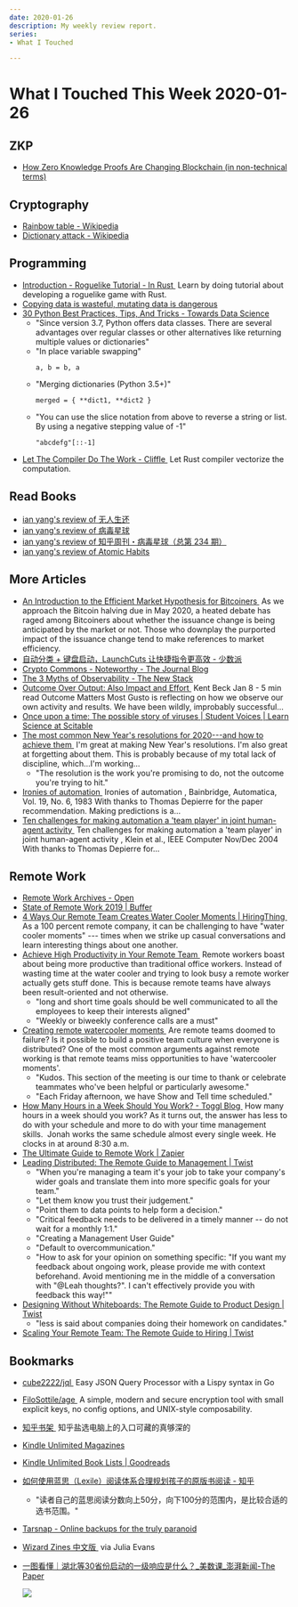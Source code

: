 ```yaml
---
date: 2020-01-26
description: My weekly review report.
series:
- What I Touched

---
```


# What I Touched This Week 2020-01-26


## ZKP

-   [How Zero Knowledge Proofs Are Changing Blockchain (in non-technical terms)](https://medium.com/@ronaldmannak_1825/how-zero-knowledge-proofs-are-changing-blockchain-in-non-technical-terms-3d1fc0cab371)
## Cryptography
-   [Rainbow table - Wikipedia](https://en.wikipedia.org/wiki/Rainbow_table)
-   [Dictionary attack - Wikipedia](https://en.wikipedia.org/wiki/Dictionary_attack)
## Programming
-   [Introduction - Roguelike Tutorial - In Rust ](http://bfnightly.bracketproductions.com/rustbook/chapter_0.html)
    Learn by doing tutorial about developing a roguelike game with Rust.
-   [Copying data is wasteful, mutating data is dangerous](https://pythonspeed.com/articles/minimizing-copying/)
-   [30 Python Best Practices, Tips, And Tricks - Towards Data Science](https://towardsdatascience.com/30-python-best-practices-tips-and-tricks-caefb9f8c5f5)
    -   "Since version 3.7, Python offers data classes. There are several advantages over regular classes or other alternatives like returning multiple values or dictionaries"
    -   "In place variable swapping"
        ```
        a, b = b, a
        ```
    -   "Merging dictionaries (Python 3.5+)"
        ```
        merged = { **dict1, **dict2 }
        ```
    -   "You can use the slice notation from above to reverse a string or list. By using a negative stepping value of -1"
        ```
        "abcdefg"[::-1]
        ```
-   [Let The Compiler Do The Work - Cliffle ](http://cliffle.com/p/dangerust/6/)
    Let Rust compiler vectorize the computation.
## Read Books
-   [ian yang's review of 无人生还](https://www.goodreads.com/review/show/3156260723)
-   [ian yang's review of 病毒星球](https://www.goodreads.com/review/show/3156687015)
-   [ian yang's review of 知乎周刊・病毒星球（总第 234 期）](https://www.goodreads.com/review/show/3156675725)
-   [ian yang's review of Atomic Habits](https://www.goodreads.com/review/show/3156262028)

<!--more-->
## More Articles
-   [An Introduction to the Efficient Market Hypothesis for Bitcoiners ](https://medium.com/@nic__carter/an-introduction-to-the-efficient-market-hypothesis-for-bitcoiners-ed7e90be7c0d)
    As we approach the Bitcoin halving due in May 2020, a heated debate has raged among Bitcoiners about whether the issuance change is being anticipated by the market or not. Those who downplay the purported impact of the issuance change tend to make references to market efficiency.
-   [自动分类 + 键盘启动，LaunchCuts 让快捷指令更高效 - 少数派](https://sspai.com/post/58437)
-   [Crypto Commons - Noteworthy - The Journal Blog](https://blog.usejournal.com/crypto-commons-da602fb98138)
-   [The 3 Myths of Observability - The New Stack](https://thenewstack.io/the-3-myths-of-observability/)
-   [Outcome Over Output: Also Impact and Effort ](https://medium.com/@kentbeck_7670/outcome-over-output-also-impact-and-effort-8f9eb0ce0dbb)
    Kent Beck Jan 8 - 5 min read Outcome Matters Most Gusto is reflecting on how we observe our own activity and results. We have been wildly, improbably successful...
-   [Once upon a time: The possible story of viruses | Student Voices | Learn Science at Scitable](https://www.nature.com/scitable/blog/student-voices/once_upon_a_time_the/)
-   [The most common New Year's resolutions for 2020---and how to achieve them ](https://zapier.com/blog/achieve-work-resolutions/)
    I'm great at making New Year's resolutions. I'm also great at forgetting about them. This is probably because of my total lack of discipline, which...I'm working...
    -   "The resolution is the work you're promising to do, not the outcome you're trying to hit."
-   [Ironies of automation ](https://blog.acolyer.org/2020/01/08/ironies-of-automation/)
    Ironies of automation , Bainbridge, Automatica, Vol. 19, No. 6, 1983 With thanks to Thomas Depierre for the paper recommendation. Making predictions is a...
-   [Ten challenges for making automation a 'team player' in joint human-agent activity ](https://blog.acolyer.org/2020/01/10/ten-challenges-for-automation/)
    Ten challenges for making automation a 'team player' in joint human-agent activity , Klein et al., IEEE Computer Nov/Dec 2004 With thanks to Thomas Depierre for...
## Remote Work
-   [Remote Work Archives - Open](https://open.buffer.com/category/remote-work/)
-   [State of Remote Work 2019 | Buffer](https://buffer.com/state-of-remote-work-2019)
-   [4 Ways Our Remote Team Creates Water Cooler Moments | HiringThing ](https://www.hiringthing.com/4-ways-our-remote-team-creates-water-cooler-moments/)
    As a 100 percent remote company, it can be challenging to have "water cooler moments" --- times when we strike up casual conversations and learn interesting things about one another.
-   [Achieve High Productivity in Your Remote Team ](https://www.theremoteworksummit.com/improve-productivity-in-remote-team/)
    Remote workers boast about being more productive than traditional office workers. Instead of wasting time at the water cooler and trying to look busy a remote worker actually gets stuff done. This is because remote teams have always been result-oriented and not otherwise.
    -   "long and short time goals should be well communicated to all the employees to keep their interests aligned"
    -   "Weekly or biweekly conference calls are a must"
-   [Creating remote watercooler moments ](https://blog.olark.com/creating-remote-watercooler-moments)
    Are remote teams doomed to failure? Is it possible to build a positive team culture when everyone is distributed? One of the most common arguments against remote working is that remote teams miss opportunities to have 'watercooler moments'.
    -   "Kudos. This section of the meeting is our time to thank or celebrate teammates who've been helpful or particularly awesome."
    -   "Each Friday afternoon, we have Show and Tell time scheduled."
-   [How Many Hours in a Week Should You Work? - Toggl Blog ](https://blog.toggl.com/how-many-hours-in-a-week-should-you-work/)
    How many hours in a week should you work? As it turns out, the answer has less to do with your schedule and more to do with your time management skills.  Jonah works the same schedule almost every single week. He clocks in at around 8:30 a.m.
-   [The Ultimate Guide to Remote Work | Zapier](https://zapier.com/learn/remote-work/)
-   [Leading Distributed: The Remote Guide to Management | Twist](https://twist.com/remote-work-guides/remote-management)
    -   "When you're managing a team it's your job to take your company's wider goals and translate them into more specific goals for your team."
    -   "Let them know you trust their judgement."
    -   "Point them to data points to help form a decision."
    -   "Critical feedback needs to be delivered in a timely manner -- do not wait for a monthly 1:1."
    -   "Creating a Management User Guide"
    -   "Default to overcommunication."
    -   "How to ask for your opinion on something specific: "If you want my feedback about ongoing work, please provide me with context beforehand. Avoid mentioning me in the middle of a conversation with "@Leah thoughts?". I can't effectively provide you with feedback this way!""
-   [Designing Without Whiteboards: The Remote Guide to Product Design | Twist](https://twist.com/remote-work-guides/remote-design)
    -   "less is said about companies doing their homework on candidates."
-   [Scaling Your Remote Team: The Remote Guide to Hiring | Twist](https://twist.com/remote-work-guides/remote-hiring)
## Bookmarks
-   [cube2222/jql ](https://github.com/cube2222/jql)
    Easy JSON Query Processor with a Lispy syntax in Go
-   [FiloSottile/age ](https://github.com/FiloSottile/age)
    A simple, modern and secure encryption tool with small explicit keys, no config options, and UNIX-style composability. 
-   [知乎书架 ](https://www.zhihu.com/pub/shelf)
    知乎盐选电脑上的入口可藏的真够深的
-   [Kindle Unlimited Magazines](https://www.amazon.com/kindle-dbs/fd/ku-aycr-magazines?pf_rd_m=ATVPDKIKX0DER&storeType=periodicals&pageType=kindle&pf_rd_p=11dfe58c-4d9a-4d53-994a-24b60197708b&pf_rd_r=BWS7HYG2FP0FW81XY2NM&pf_rd_s=center-5&pf_rd_t=5601&ref_=dbs_0_def_rwt_alst_c5_kmw_11dfe58c-4d9a-4d53-994a-24b60197708b&pf_rd_i=bookshelf)
-   [Kindle Unlimited Book Lists | Goodreads](https://www.goodreads.com/list/tag/kindle-unlimited)
-   [如何使用蓝思（Lexile）阅读体系合理规划孩子的原版书阅读 - 知乎](https://zhuanlan.zhihu.com/p/35933714)
    -   "读者自己的蓝思阅读分数向上50分，向下100分的范围内，是比较合适的选书范围。"
-   [Tarsnap - Online backups for the truly paranoid](https://www.tarsnap.com/)
-   [Wizard Zines 中文版 ](https://member.selfhostedserver.com/zine/)
    via Julia Evans
-   [一图看懂｜湖北等30省份启动的一级响应是什么？_美数课_澎湃新闻-The Paper](https://www.diigo.com/outliner/diigo_items/899907/431777/537950198?key=wcwok1u45o)

    ![](https://www.diigo.com/file/image/edbqqqzodqsoabsrzeaqppbsc/%E4%B8%80%E5%9B%BE%E7%9C%8B%E6%87%82%EF%BD%9C%E6%B9%96%E5%8C%97%E7%AD%8930%E7%9C%81%E4%BB%BD%E5%90%AF%E5%8A%A8%E7%9A%84%E4%B8%80%E7%BA%A7%E5%93%8D%E5%BA%94%E6%98%AF%E4%BB%80%E4%B9%88%EF%BC%9F_%E7%BE%8E%E6%95%B0%E8%AF%BE_%E6%BE%8E%E6%B9%83%E6%96%B0%E9%97%BB-The+Paper.jpg?image_size=550)

